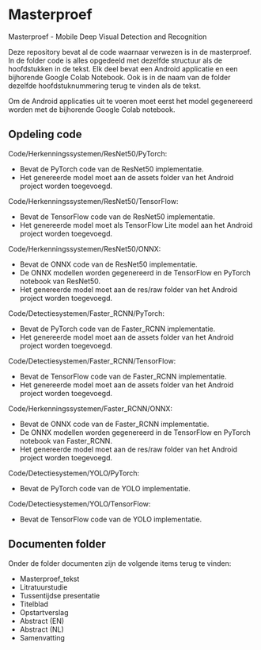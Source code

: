 # Masterproef
Masterproef - Mobile Deep Visual Detection and Recognition

Deze repository bevat al de code waarnaar verwezen is in de masterproef. In de folder code is alles opgedeeld met dezelfde structuur als de hoofdstukken in de tekst. Elk deel bevat een Android applicatie en een bijhorende Google Colab Notebook. Ook is in de naam van de folder dezelfde hoofdstuknummering terug te vinden als de tekst.

Om de Android applicaties uit te voeren moet eerst het model gegenereerd worden met de bijhorende Google Colab notebook.

## Opdeling code
Code/Herkenningssystemen/ResNet50/PyTorch:
- Bevat de PyTorch code van de ResNet50 implementatie.
- Het genereerde model moet aan de assets folder van het Android project worden toegevoegd.

Code/Herkenningssystemen/ResNet50/TensorFlow:
- Bevat de TensorFlow code van de ResNet50 implementatie.
- Het genereerde model moet als TensorFlow Lite model aan het Android project worden toegevoegd.

Code/Herkenningssystemen/ResNet50/ONNX:
- Bevat de ONNX code van de ResNet50 implementatie.
- De ONNX modellen worden gegenereerd in de TensorFlow en PyTorch notebook van ResNet50.
- Het genereerde model moet aan de res/raw folder van het Android project worden toegevoegd.

Code/Detectiesystemen/Faster_RCNN/PyTorch:
- Bevat de PyTorch code van de Faster_RCNN implementatie.
- Het genereerde model moet aan de assets folder van het Android project worden toegevoegd.

Code/Detectiesystemen/Faster_RCNN/TensorFlow:
- Bevat de TensorFlow code van de Faster_RCNN implementatie.
- Het genereerde model moet aan de assets folder van het Android project worden toegevoegd.

Code/Herkenningssystemen/Faster_RCNN/ONNX:
- Bevat de ONNX code van de Faster_RCNN implementatie.
- De ONNX modellen worden gegenereerd in de TensorFlow en PyTorch notebook van Faster_RCNN.
- Het genereerde model moet aan de res/raw folder van het Android project worden toegevoegd.

Code/Detectiesystemen/YOLO/PyTorch:
- Bevat de PyTorch code van de YOLO implementatie.

Code/Detectiesystemen/YOLO/TensorFlow:
- Bevat de TensorFlow code van de YOLO implementatie.

## Documenten folder
Onder de folder documenten zijn de volgende items terug te vinden:
- Masterproef_tekst
- Litratuurstudie
- Tussentijdse presentatie
- Titelblad
- Opstartverslag
- Abstract (EN)
- Abstract (NL)
- Samenvatting

